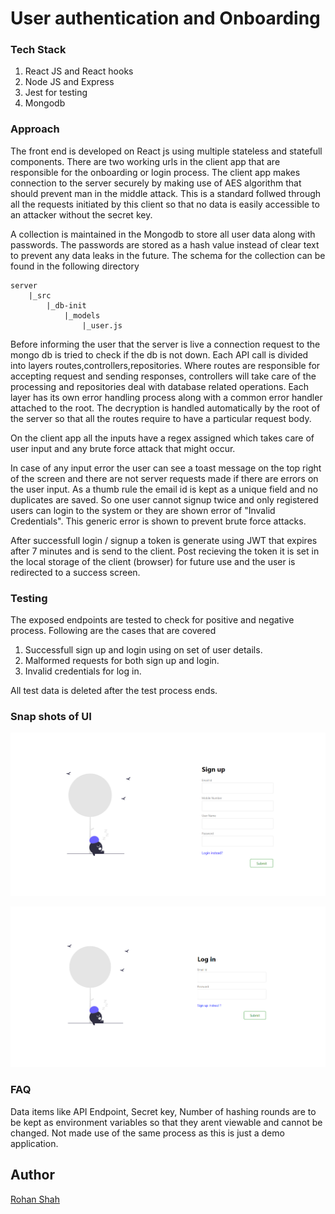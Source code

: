 # User authentication and Onboarding

### Tech Stack

1. React JS and React hooks
2. Node JS and Express
3. Jest for testing
4. Mongodb

### Approach

The front end is developed on React js using multiple stateless and statefull components. There are two working urls in the client app that are responsible for the onboarding or login process. The client app makes connection to the server securely by making use of AES algorithm that should prevent man in the middle attack. This is a standard follwed through all the requests initiated by this client so that no data is easily accessible to an attacker without the secret key.

A collection is maintained in the Mongodb to store all user data along with passwords. The passwords are stored as a hash value instead of clear text to prevent any data leaks in the future.
The schema for the collection can be found in the following directory

```
server
    |_src
        |_db-init
            |_models
                |_user.js
```

Before informing the user that the server is live a connection request to the mongo db is tried to check if the db is not down.
Each API call is divided into layers routes,controllers,repositories.
Where routes are responsible for accepting request and sending responses, controllers will take care of the processing and repositories deal with database related operations. Each layer has its own error handling process along with a common error handler attached to the root.
The decryption is handled automatically by the root of the server so that all the routes require to have a particular request body.

On the client app all the inputs have a regex assigned which takes care of user input and any brute force attack that might occur.

In case of any input error the user can see a toast message on the top right of the screen and there are not server requests made if there are errors on the user input. As a thumb rule the email id is kept as a unique field and no duplicates are saved. So one user cannot signup twice and only registered users can login to the system or they are shown error of "Invalid Credentials".
This generic error is shown to prevent brute force attacks.

After successfull login / signup a token is generate using JWT that expires after 7 minutes and is send to the client. Post recieving the token it is set in the local storage of the client (browser) for future use and the user is redirected to a success screen.

### Testing

The exposed endpoints are tested to check for positive and negative process.
Following are the cases that are covered

1. Successfull sign up and login using on set of user details.
2. Malformed requests for both sign up and login.
3. Invalid credentials for log in.

All test data is deleted after the test process ends.

### Snap shots of UI

![alt text](https://github.com/RohanShah27/Login-Signup/blob/develop/client/src/assets/images/signup.PNG?raw=true)

![alt text](https://github.com/RohanShah27/Login-Signup/blob/develop/client/src/assets/images/login.PNG?raw=true)

### FAQ

Data items like API Endpoint, Secret key, Number of hashing rounds are to be kept as environment variables so that they arent viewable and cannot be changed. Not made use of the same process as this is just a demo application.

## Author

[Rohan Shah](https://github.com/RohanShah27)

